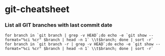 # git-cheatsheet

### List all GIT branches with last commit date

```
for branch in `git branch | grep -v HEAD`;do echo -e `git show --format="%ci %cr" $branch | head -n 1` \\t$branch; done | sort -r`
for branch in `git branch -r | grep -v HEAD`;do echo -e `git show --format="%ci %cr" $branch | head -n 1` \\t$branch; done | sort -r`
```
